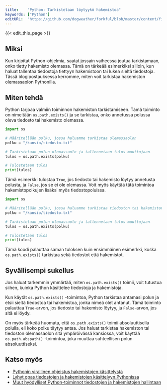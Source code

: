 ```yaml
---
title:    "Python: Tarkistetaan löytyykö hakemistoa"
keywords: ["Python"]
editURL:  "https://github.com/dogweather/forkful/blob/master/content/fi/python/checking-if-a-directory-exists.md"
---
```


{{< edit_this_page >}}

## Miksi

Kun kirjoitat Python-ohjelmia, saatat jossain vaiheessa joutua tarkistamaan, onko tietty hakemisto olemassa. Tämä on tärkeää esimerkiksi silloin, kun haluat tallentaa tiedostoja tiettyyn hakemistoon tai lukea sieltä tiedostoja. Tässä blogipostauksessa kerromme, miten voit tarkistaa hakemiston olemassaolon Pythonilla.

## Miten tehdä

Python tarjoaa valmiin toiminnon hakemiston tarkistamiseen. Tämä toiminto on nimeltään `os.path.exists()` ja se tarkistaa, onko annetussa polussa oleva tiedosto tai hakemisto olemassa.

```Python
import os

# Määritellään polku, jossa haluamme tarkistaa olemassaolon
polku = "/kansio/tiedosto.txt"

# Tarkistetaan polun olemassaolo ja tallennetaan tulos muuttujaan
tulos = os.path.exists(polku)

# Tulostetaan tulos
print(tulos)
```

Tämä esimerkki tulostaa `True`, jos tiedosto tai hakemisto löytyy annetusta polusta, ja `False`, jos se ei ole olemassa. Voit myös käyttää tätä toimintoa hakemistopolkujen lisäksi myös tiedostopoluissa.

```Python
import os

# Määritellään polku, jossa haluamme tarkistaa tiedoston tai hakemiston olemassaolon
polku = "/kansio/tiedosto.txt"

# Tarkistetaan polun olemassaolo ja tallennetaan tulos muuttujaan
tulos = os.path.exists(polku)

# Tulostetaan tulos
print(tulos)
```

Tämä koodi palauttaa saman tuloksen kuin ensimmäinen esimerkki, koska `os.path.exists()` tarkistaa sekä tiedostot että hakemistot.

## Syvällisempi sukellus

Jos haluat tarkemmin ymmärtää, miten `os.path.exists()` toimii, voit tutustua siihen, kuinka Python käsittelee tiedostoja ja hakemistoja.

Kun käytät `os.path.exists()` -toimintoa, Python tarkistaa antamasi polun ja etsii sieltä tiedostoa tai hakemistoa, jonka nimeä olet antanut. Tämä toiminto palauttaa `True`-arvon, jos tiedosto tai hakemisto löytyy, ja `False`-arvon, jos sitä ei löydy.

On myös tärkeää huomata, että `os.path.exists()` toimii absoluuttisella polulla, eli koko polku täytyy antaa. Jos haluat tarkistaa hakemiston tai tiedoston olemassaolon sitä ympäröivässä kansiossa, voit käyttää `os.path.abspath()` -toimintoa, joka muuttaa suhteellisen polun absoluuttiseksi.

## Katso myös

- [Pythonin virallinen ohjeistus hakemistojen käsittelystä](https://docs.python.org/3/library/os.path.html)
- [Lyhyt opas tiedostojen ja hakemistojen käsittelyyn Pythonissa](https://realpython.com/working-with-files-in-python/)
- [Muut hyödylliset Python-toiminnot tiedostojen ja hakemistojen hallintaan](https://www.programiz.com/python-programming/file-operation)